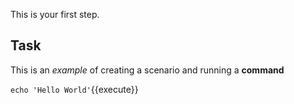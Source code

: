 This is your first step.

## Task

This is an _example_ of creating a scenario and running a **command**

`echo 'Hello World'`{{execute}}
